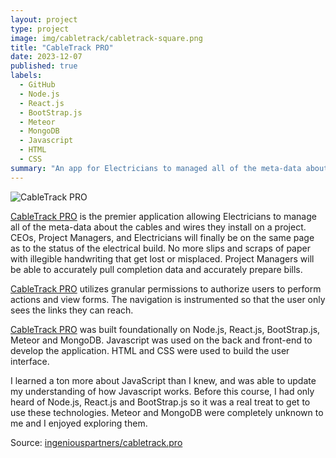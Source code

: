 ```yaml
---
layout: project
type: project
image: img/cabletrack/cabletrack-square.png
title: "CableTrack PRO"
date: 2023-12-07
published: true
labels:
  - GitHub
  - Node.js
  - React.js
  - BootStrap.js
  - Meteor
  - MongoDB
  - Javascript
  - HTML
  - CSS
summary: "An app for Electricians to managed all of the meta-data about the cables and wires they install on a project."
---
```


![CableTrack PRO](https://app.cabletrack.pro/images/logo.png "CableTrack PRO")

[CableTrack PRO](https://app.cabletrack.pro) is the premier application allowing Electricians to manage all of the meta-data about the cables and wires they install on a project. CEOs, Project Managers, and Electricians will finally be on the same page as to the status of the electrical build. No more slips and scraps of paper with illegible handwriting that get lost or misplaced. Project Managers will be able to accurately pull completion data and accurately prepare bills.

[CableTrack PRO](https://app.cabletrack.pro) utilizes granular permissions to authorize users to perform actions and view forms. The navigation is instrumented so that the user only sees the links they can reach.

[CableTrack PRO](https://app.cabletrack.pro) was built foundationally on Node.js, React.js, BootStrap.js, Meteor and MongoDB. Javascript was used on the back and front-end to develop the application. HTML and CSS were used to build the user interface.

I learned a ton more about JavaScript than I knew, and was able to update my understanding of how Javascript works. Before this course, I had only heard of Node.js, React.js and BootStrap.js so it was a real treat to get to use these technologies. Meteor and MongoDB were completely unknown to me and I enjoyed exploring them.

Source: [ingeniouspartners/cabletrack.pro](https://github.com/ingeniouspartners/cabletrack.pro)
